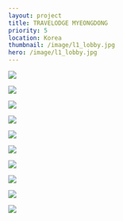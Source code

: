 ```yaml
---
layout: project
title: TRAVELODGE MYEONGDONG
priority: 5
location: Korea
thumbnail: /image/l1_lobby.jpg
hero: /image/l1_lobby.jpg
---
```


![](/image/l1_lobby.jpg)

![](/image/l1-lodge_option2.jpg)

![](/image/l1_lift-lobby.jpg)

![](/image/screen-shot-2022-02-10-at-1.30.32-am.jpg)

![](/image/screen-shot-2022-02-10-at-1.27.13-am.jpg)

![](/image/b1_spa-reception.jpg)

![](/image/b1-snack-bar.jpg)

![](/image/b1-spa-treatment-room.jpg)

![](/image/b1-gym.jpg)

![](/image/screen-shot-2022-02-10-at-1.27.38-am.jpg)

